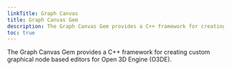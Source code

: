 ```yaml
---
linkTitle: Graph Canvas
title: Graph Canvas Gem
description: The Graph Canvas Gem provides a C++ framework for creating custom graphical node based editors for Open 3D Engine (O3DE).
toc: true
---
```


The Graph Canvas Gem provides a C++ framework for creating custom graphical node based editors for Open 3D Engine (O3DE).
